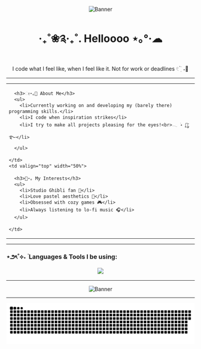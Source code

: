 <p align="center">
  <img 
    src="https://i.pinimg.com/originals/4b/a4/a3/4ba4a3201379339649ace503f62e7b8c.gif" 
    alt="Banner"
    width="100%"
    height="180"
  />
</p>







<h1 align="center">‧₊˚❀༉‧₊˚. Helloooo ⋆｡°·☁︎ </h1>
<p align="center">
  I code what I feel like, when I feel like it.  
  Not for work or deadlines 𓏲 ๋࣭ ࣪ ˖🎐
</p>

---

<table>
  <tr>
    <td valign="top" width="50%">

      <h3>ೕ⋆｡🌷 About Me</h3>
      <ul>
        <li>Currently working on and developing my (barely there) programming skills.</li>
        <li>I code when inspiration strikes</li>
        <li>I try to make all projects pleasing for the eyes!<br>𓂃 ࣪˖ ִֶָ🐇་༘࿐</li>
      </ul>

    </td>
    <td valign="top" width="50%">

      <h3>🌸⋆｡ My Interests</h3>
      <ul>
        <li>Studio Ghibli fan 🌙</li>
        <li>Love pastel aesthetics 🎀</li>
        <li>Obsessed with cozy games 🎮</li>
        <li>Always listening to lo-fi music 🎧</li>
      </ul>

    </td>
  </tr>
</table>

---

### ⋆౨ৎ˚⟡˖ ࣪ Languages & Tools I be using:

<p align="center">
  <img src="https://skillicons.dev/icons?i=html,css,js,vscode,flutter,firebase,github,&theme=light" />
</p>

---

<p align="center">
  <img 
    src="https://i.pinimg.com/originals/70/82/63/70826360a72047abc1ff324e7df77b65.gif" 
    alt="Banner"
    width="100%"
    height="200"
  />
</p>

---


<!-- ![Snake animation](https://github.com/Pepyn0/Pepyn0/blob/output/github-contribution-grid-snake.svg) -->
<div>
  <img src="https://github.com/Pepyn0/Pepyn0/raw/output/github-contribution-grid-snake.svg" alt="snake">
</div>

